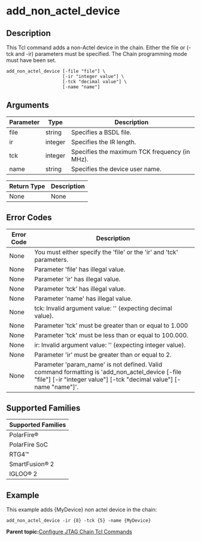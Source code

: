 # add\_non\_actel\_device

## Description

This Tcl command adds a non-Actel device in the chain. Either the file or \(-tck and -ir\) parameters must be specified. The Chain programming mode must have been set.

```
add_non_actel_device [-file "file"] \
                     [-ir "integer value"] \
                     [-tck "decimal value"] \
                     [-name "name"]
```

## Arguments

|Parameter|Type|Description|
|---------|----|-----------|
|file|string|Specifies a BSDL file.|
|ir|integer|Specifies the IR length.|
|tck|integer|Specifies the maximum TCK frequency \(in MHz\).|
|name|string|Specifies the device user name.|

|Return Type|Description|
|-----------|-----------|
|None|None|

## Error Codes

|Error Code|Description|
|----------|-----------|
|None|You must either specify the 'file' or the 'ir' and 'tck' parameters.|
|None|Parameter 'file' has illegal value.|
|None|Parameter 'ir' has illegal value.|
|None|Parameter 'tck' has illegal value.|
|None|Parameter 'name' has illegal value.|
|None|tck: Invalid argument value: '' \(expecting decimal value\).|
|None|Parameter 'tck' must be greater than or equal to 1.000|
|None|Parameter 'tck' must be less than or equal to 100.000.|
|None|ir: Invalid argument value: '' \(expecting integer value\).|
|None|Parameter 'ir' must be greater than or equal to 2.|
|None|Parameter 'param\_name' is not defined. Valid command formatting is 'add\_non\_actel\_device \[-file "file"\] \[-ir "integer value"\] \[-tck "decimal value"\] \[-name "name"\]'.|

## Supported Families

|Supported Families|
|------------------|
|PolarFire®|
|PolarFire SoC|
|RTG4™|
|SmartFusion® 2|
|IGLOO® 2|

## Example

This example adds \{MyDevice\} non actel device in the chain:

```
add_non_actel_device -ir {8} -tck {5} -name {MyDevice}
```

**Parent topic:**[Configure JTAG Chain Tcl Commands](GUID-ABB3D62F-F2CF-49CC-9DC4-8C3B307A6A0A.md)

